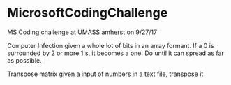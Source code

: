 # MicrosoftCodingChallenge
MS Coding challenge at UMASS amherst on 9/27/17

Computer Infection
given a whole lot of bits in an array formant. If a 0 is surrounded by 2 or more 1's, it becomes a one. Do until it can spread as far as possible.

Transpose matrix
given a input of numbers in a text file, transpose it 
